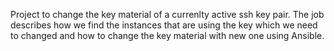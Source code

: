 Project to change the key material of a currenlty active ssh key pair. The job describes how we find the instances that are using the key which we need to changed and how to change the key material with new one using Ansible.
